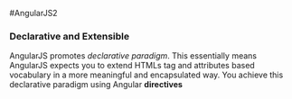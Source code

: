 #AngularJS2

### Declarative and Extensible
AngularJS promotes *declarative paradigm*. This essentially means AngularJS expects you to extend HTMLs tag and attributes based vocabulary
in a more meaningful and encapsulated way. You achieve this declarative paradigm using Angular **directives**